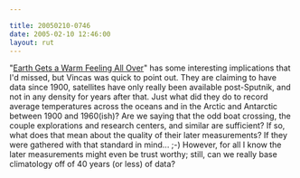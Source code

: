 ```yaml
---

title: 20050210-0746
date: 2005-02-10 12:46:00
layout: rut
---
```


"<a href="http://www.rednova.com/news/display/?id=126207">Earth
Gets a Warm Feeling All Over</a>" has some interesting implications
that I'd missed, but Vincas was quick to point out.  They are
claiming to have data since 1900, satellites have only really been
available post-Sputnik, and not in any density for years after that.
Just what did they do to record average temperatures across the
oceans and in the Arctic and Antarctic between 1900 and 1960(ish)?
Are we saying that the odd boat crossing, the couple explorations
and research centers, and similar are sufficient?  If so, what does
that mean about the quality of their later measurements?  If they
were gathered with that standard in mind... ;-) However, for all
I know the later measurements might even be trust worthy; still,
can we really base climatology off of 40 years (or less) of data?

